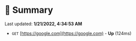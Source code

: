 # 📖 Summary
Last updated: **1/21/2022, 4:34:53 AM**

- `GET` [https://google.com](https://google.com) - **Up** (124ms)
